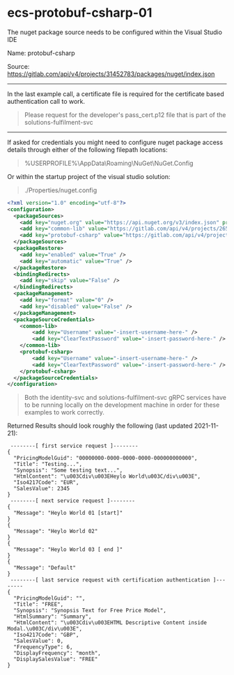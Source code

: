 # ecs-protobuf-csharp-01

The nuget package source needs to be configured within the Visual Studio IDE

Name: protobuf-csharp

Source: https://gitlab.com/api/v4/projects/31452783/packages/nuget/index.json

---

In the last example call, a certificate file is required for the certificate based authentication call to work.

> Please request for the developer's pass_cert.p12 file that is part of the solutions-fulfilment-svc

---

If asked for credentials you might need to configure nuget package access details through either of the following filepath locations:

> %USERPROFILE%\AppData\Roaming\NuGet\NuGet.Config

Or within the startup project of the visual studio solution:

> ./Properties/nuget.config


```xml
<?xml version="1.0" encoding="utf-8"?>
<configuration>
  <packageSources>
    <add key="nuget.org" value="https://api.nuget.org/v3/index.json" protocolVersion="3" />
    <add key="common-lib" value="https://gitlab.com/api/v4/projects/26570197/packages/nuget/index.json" />
    <add key="protobuf-csharp" value="https://gitlab.com/api/v4/projects/31452783/packages/nuget/index.json" />
  </packageSources>
  <packageRestore>
    <add key="enabled" value="True" />
    <add key="automatic" value="True" />
  </packageRestore>
  <bindingRedirects>
    <add key="skip" value="False" />
  </bindingRedirects>
  <packageManagement>
    <add key="format" value="0" />
    <add key="disabled" value="False" />
  </packageManagement>
  <packageSourceCredentials>
    <common-lib>
        <add key="Username" value="-insert-username-here-" />
        <add key="ClearTextPassword" value="-insert-password-here-" />
    </common-lib>
    <protobuf-csharp>
        <add key="Username" value="-insert-username-here-" />
        <add key="ClearTextPassword" value="-insert-password-here-" />
    </protobuf-csharp>
  </packageSourceCredentials>
</configuration>
```


> Both the identity-svc and solutions-fulfilment-svc gRPC services have to be running locally on the development machine in order for these examples to work correctly.


Returned Results should look roughly the following (last updated 2021-11-21):


```
 --------[ first service request ]--------
{
  "PricingModelGuid": "00000000-0000-0000-0000-000000000000",
  "Title": "Testing...",
  "Synopsis": "Some testing text...",
  "HtmlContent": "\u003Cdiv\u003EHeylo World\u003C/div\u003E",
  "Iso4217Code": "EUR",
  "SalesValue": 2345
}
 --------[ next service request ]--------
{
  "Message": "Heylo World 01 [start]"
}
{
  "Message": "Heylo World 02"
}
{
  "Message": "Heylo World 03 [ end ]"
}
{
  "Message": "Default"
}
 --------[ last service request with certification authentication ]--------
{
  "PricingModelGuid": "",
  "Title": "FREE",
  "Synopsis": "Synopsis Text for Free Price Model",
  "HtmlSummary": "Summary",
  "HtmlContent": "\u003Cdiv\u003EHTML Descriptive Content inside Modal.\u003C/div\u003E",
  "Iso4217Code": "GBP",
  "SalesValue": 0,
  "FrequencyType": 6,
  "DisplayFrequency": "month",
  "DisplaySalesValue": "FREE"
}
```
